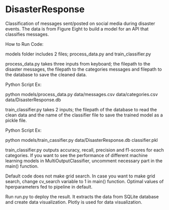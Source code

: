 # DisasterResponse


Classification of messages sent/posted on social media during disaster events.
The data is from Figure Eight to build a model for an API that classifies 
messages.

How to Run Code:

models folder includes 2 files; process_data.py and train_classifier.py

process_data.py takes three inputs from keyboard; the filepath to the disaster
messages, the filepath to the categories messages and filepath to the database
to save the cleaned data. 

Python Script Ex: 

python models/process_data.py data/messages.csv data/categories.csv 
data/DisasterResponse.db

train_classifier.py takes 2 inputs; the filepath of the database to read the 
clean data and the name of the classifier file to save the trained model as a 
pickle file.

Python Script Ex: 

python models/train_cassifier.py data/DisasterResponse.db classifier.pkl


train_classifier.py outputs accuracy, recall, precision and f1-scores for each
categories. If you want to see the performance of different machine learning 
models in MultiOutputClassifier, uncomment necessary part in the main()
function. 

Default code does not make grid search. In case you want to make 
grid search, change cv_search variable to 1 in main() function. Optimal values 
of hperparameters fed to pipeline in default.

Run run.py to deploy the result. It extracts the data from SQLite database and
create data visualization. Plotly is used for data visualization.








